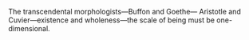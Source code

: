 The transcendental morphologists—Buffon and Goethe— Aristotle and Cuvier—existence and wholeness—the scale of being must be one-dimensional.